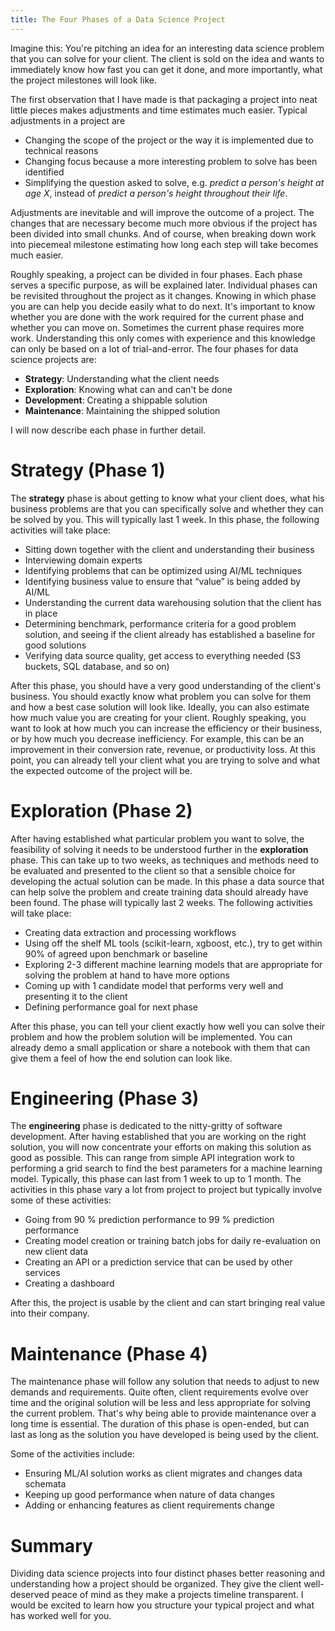 ```yaml
---
title: The Four Phases of a Data Science Project
---
```


Imagine this: You're pitching an idea for an interesting data science problem
that you can solve for your client. The client is sold on the idea and
wants to immediately know how fast you can get it done, and more importantly,
what the project milestones will look like.

The first observation that I have made is that packaging a project into neat
little pieces makes adjustments and time estimates much easier. Typical
adjustments in a project are

- Changing the scope of the project or the way it is implemented due to
  technical reasons
- Changing focus because a more interesting problem to solve has been identified
- Simplifying the question asked to solve, e.g. _predict a person's height at
  age X_, instead of _predict a person's height throughout their life_.

Adjustments are inevitable and will improve the outcome of a project. The
changes that are necessary become much more obvious if the project has been
divided into small chunks. And of course, when breaking down work into
piecemeal milestone estimating how long each step will take becomes much
easier.

Roughly speaking, a project can be divided in four phases. Each phase serves a
specific purpose, as will be explained later. Individual phases can be
revisited throughout the project as it changes. Knowing in which phase you are
can help you decide easily what to do next. It's important to know whether
you are done with the work required for the current phase and whether you can
move on. Sometimes the current phase requires more work. Understanding this
only comes with experience and this knowledge can only be based on a lot of
trial-and-error. The four phases for data science projects are:

- __Strategy__: Understanding what the client needs
- __Exploration__: Knowing what can and can't be done
- __Development__: Creating a shippable solution
- __Maintenance__: Maintaining the shipped solution

I will now describe each phase in further detail.

# Strategy (Phase 1)

The __strategy__ phase is about getting to know what your client does, what his
business problems are that you can specifically solve and whether they can be
solved by you. This will typically last 1 week. In this phase, the following
activities will take place:

- Sitting down together with the client and understanding their business
- Interviewing domain experts
- Identifying problems that can be optimized using AI/ML techniques
- Identifying business value to ensure that “value” is being added by AI/ML
- Understanding the current data warehousing solution that the client has in
  place
- Determining benchmark, performance criteria for a good problem solution, and
  seeing if the client already has established a baseline for good solutions
- Verifying data source quality, get access to everything needed (S3 buckets,
  SQL database, and so on)

After this phase, you should have a very good understanding of the client's
business. You should exactly know what problem you can solve for them and how
a best case solution will look like. Ideally, you can also estimate how much
value you are creating for your client. Roughly speaking, you want to look
at how much you can increase the efficiency or their business, or by how much
you decrease inefficiency. For example, this can be an improvement in their
conversion rate, revenue, or productivity loss. At this point, you can already
tell your client what you are trying to solve and what the expected outcome of
the project will be.

# Exploration (Phase 2)

After having established what particular problem you want to solve, the
feasibility of solving it needs to be understood further in the __exploration__
phase. This can take up to two weeks, as techniques and methods need to be
evaluated and presented to the client so that a sensible choice for developing
the actual solution can be made. In this phase a data source that can help
solve the problem and create training data should already have been found. The
phase will typically last 2 weeks. The following activities will take place:

- Creating data extraction and processing workflows
- Using off the shelf ML tools (scikit-learn, xgboost, etc.), try to get within
  90% of agreed upon benchmark or baseline
- Exploring 2-3 different machine learning models that are appropriate for
  solving the problem at hand to have more options
- Coming up with 1 candidate model that performs very well and presenting it to
  the client
- Defining performance goal for next phase

After this phase, you can tell your client exactly how well you can solve their
problem and how the problem solution will be implemented. You can already
demo a small application or share a notebook with them that can give them a
feel of how the end solution can look like.

# Engineering (Phase 3)

The __engineering__ phase is dedicated to the nitty-gritty of software
development. After having established that you are working on the right
solution, you will now concentrate your efforts on making this solution as good
as possible. This can range from simple API integration work to performing a
grid search to find the best parameters for a machine learning model.
Typically, this phase can last from 1 week to up to 1 month. The activities in
this phase vary a lot from project to project but typically involve some of
these activities:

- Going from 90 % prediction performance to 99 % prediction performance
- Creating model creation or training batch jobs for daily re-evaluation on new
  client data
- Creating an API or a prediction service that can be used by other services
- Creating a dashboard

After this, the project is usable by the client and can start bringing real
value into their company.

# Maintenance (Phase 4)

The maintenance phase will follow any solution that needs to adjust to new
demands and requirements. Quite often, client requirements evolve over time and
the original solution will be less and less appropriate for solving the current
problem. That's why being able to provide maintenance over a long time is
essential. The duration of this phase is open-ended, but can last as long as
the solution you have developed is being used by the client.

Some of the activities include:

- Ensuring ML/AI solution works as client migrates and changes data schemata
- Keeping up good performance when nature of data changes
- Adding or enhancing features as client requirements change

# Summary

Dividing data science projects into four distinct phases better reasoning and
understanding how a project should be organized. They give the client
well-deserved peace of mind as they make a projects timeline transparent. I
would be excited to learn how you structure your typical project and what has
worked well for you.
